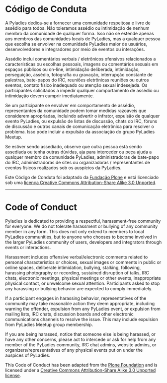 Código de Conduta
===============

A Pyladies dedica-se a fornecer uma comunidade respeitosa e livre de assédio para todos. Não toleramos assédio ou intimidação de nenhum membro da comunidade de qualquer forma. Isso não se estende apenas aos membros das comunidades locais de PyLadies, mas a qualquer pessoa que escolha se envolver na comunidade PyLadies maior de usuários, desenvolvedores e integradores por meio de eventos ou interações.

Assédio inclui comentários verbais / eletrônicos ofensivos relacionados a características ou escolhas pessoais, imagens ou comentários sexuais em espaços públicos ou on-line, intimidação deliberada, intimidação, perseguição, assédio, fotografia ou gravação, interrupção constante de palestras, bate-papos do IRC, reuniões eletrônicas reuniões ou outros eventos, contato físico inadequado ou atenção sexual indesejada. Os participantes solicitados a impedir qualquer comportamento de assédio ou intimidação devem cumprir imediatamente.

Se um participante se envolver em comportamento de assédio, representantes da comunidade podem tomar medidas razoáveis que considerem apropriadas, incluindo advertir o infrator, expulsão de qualquer evento PyLadies, ou expulsão de listas de discussão, chats do IRC, fóruns de discussão e outros canais de comunicação eletrônica para resolver o problema. Isso pode incluir a expulsão da associação do grupo PyLadies Meetup.

Se estiver sendo assediado, observe que outra pessoa está sendo assediada ou tenha outras dúvidas, aja para interceder ou peça ajuda a qualquer membro da comunidade PyLadies, administradoras de bate-papo do IRC, administradoras de sites ou organizadoras / representantes de eventos físicos realizados sob os auspícios da PyLadies.

Este Código de Conduta foi adaptado da [Fundação Plone](https://plone.org/foundation/materials/foundation-resolutions/code-of-conduct) e está licenciado sob uma [licença Creative Commons Attribution-Share Alike 3.0 Unported](https://creativecommons.org/licenses/by-sa/3.0/).


----------------------------


Code of Conduct
===============

Pyladies is dedicated to providing a respectful, harassment-free community for everyone. We do not tolerate harassment or bullying of any community member in any form. This does not only extend to members to local PyLadies communities, but to anyone who chooses to become involved in the larger PyLadies community of users, developers and integrators through events or interactions.

Harassment includes offensive verbal/electronic comments related to personal characteristics or choices, sexual images or comments in public or online spaces, deliberate intimidation, bullying, stalking, following, harassing photography or recording, sustained disruption of talks, IRC chats, electronic meetings, physical meetings or other events, inappropriate physical contact, or unwelcome sexual attention. Participants asked to stop any harassing or bullying behavior are expected to comply immediately.

If a participant engages in harassing behavior, representatives of the community may take reasonable action they deem appropriate, including warning the offender, expulsion from any PyLadies event, or expulsion from mailing lists, IRC chats, discussion boards and other electronic communications channels to resolve the issue. This may include expulsion from PyLadies Meetup group membership.

If you are being harassed, notice that someone else is being harassed, or have any other concerns, please act to intercede or ask for help from any member of the PyLadies community, IRC chat admins, website admins, or organizers/representatives of any physical events put on under the auspices of PyLadies.

This Code of Conduct has been adapted from the [Plone Foundation](https://plone.org/foundation/materials/foundation-resolutions/code-of-conduct) and is licensed under a [Creative Commons Attribution-Share Alike 3.0 Unported license](https://creativecommons.org/licenses/by-sa/3.0/).
